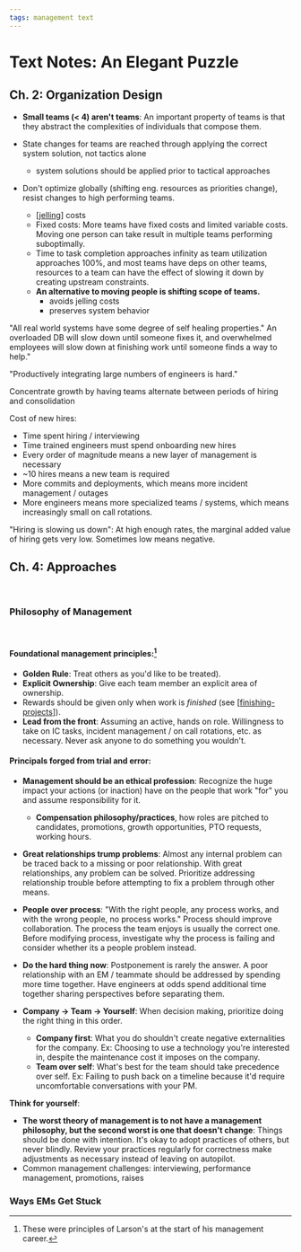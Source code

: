```yaml
---
tags: management text
---
```

# Text Notes: An Elegant Puzzle
## Ch. 2: Organization Design

- **Small teams (< 4) aren't teams**: An important property of teams is that they abstract the complexities of individuals that compose them.

- State changes for teams are reached through applying the correct system solution, not tactics alone
  - system solutions should be applied prior to tactical approaches

- Don't optimize globally (shifting eng. resources as priorities change), resist changes to high performing teams.
  - [[jelling]] costs
  - Fixed costs: More teams have fixed costs and limited variable costs. Moving one person can take result in multiple teams performing suboptimally.
  - Time to task completion approaches infinity as team utilization approaches 100%, and most teams have deps  on other teams, resources to a team can have the effect of slowing it down by creating upstream constraints.
  - **An alternative to moving people is shifting scope of teams.**
    - avoids jelling costs
    - preserves system behavior

"All real world systems have some degree of self healing properties." An overloaded DB will slow down until someone fixes it, and overwhelmed employees will slow down at finishing work until someone finds a way to help."

"Productively integrating large numbers of engineers is hard."

Concentrate growth by having teams alternate between periods of hiring and consolidation

Cost of new hires:
  - Time spent hiring / interviewing
  - Time trained engineers must spend onboarding new hires
  - Every order of magnitude means a new layer of management is necessary
  - ~10 hires means a new team is required
  - More commits and deployments, which means more incident management / outages
  - More engineers means more specialized teams / systems, which means increasingly small on call rotations.

"Hiring is slowing us down": At high enough rates, the marginal added value of hiring gets very low. Sometimes low means negative.

## Ch. 4: Approaches
&nbsp;
### Philosophy of Management

&nbsp;
#### Foundational management principles:[^1]

- **Golden Rule**: Treat others as you'd like to be treated).
- **Explicit Ownership**: Give each team member an explicit area of ownership.
- Rewards should be given only when work is _finished_ (see
[[finishing-projects]]).
- **Lead from the front**: Assuming an active, hands on role. Willingness to take on IC tasks, incident management / on call rotations, etc. as necessary. Never ask anyone to do something you wouldn't.

#### Principals forged from trial and error:

- **Management should be an ethical profession**: Recognize the huge impact your actions (or inaction) have on the people that work "for" you and assume responsibility for it.
  - **Compensation philosophy/practices**, how roles are pitched to candidates, promotions, growth opportunities, PTO requests, working hours.

- **Great relationships trump problems**: Almost any internal problem can be traced back to a missing or poor relationship. With great relationships, any problem can be solved. Prioritize addressing relationship trouble before attempting to fix a problem through other means.

- **People over process**: "With the right people, any process works, and with the wrong people, no process works." Process should improve collaboration. The process the team enjoys is usually the correct one. Before modifying process, investigate why the process is failing and consider whether its a people problem instead.

- **Do the hard thing now**: Postponement is rarely the answer. A poor relationship with an EM / teammate should be addressed by spending more time together. Have engineers at odds spend additional time together sharing perspectives before separating them.

- **Company -> Team -> Yourself**: When decision making, prioritize doing the right thing in this order.
  - **Company first**: What you do shouldn't create negative externalities for the company. Ex: Choosing to use a technology you're interested in, despite the maintenance cost it imposes on the company.
  - **Team over self**: What's best for the team should take precedence over self. Ex: Failing to push back on a timeline because it'd require uncomfortable conversations with your PM.

**Think for yourself**:
  - **The worst theory of management is to not have a management philosophy, but the second worst is one that doesn't change**: Things should be done with intention. It's okay to adopt practices of others, but never blindly. Review your practices regularly for correctness make adjustments as necessary instead of leaving on autopilot.
  - Common management challenges: interviewing, performance management, promotions, raises


### Ways EMs Get Stuck


[^1]: These were principles of Larson's at the start of his management career.

[//begin]: # "Autogenerated link references for markdown compatibility"
[jelling]: ../glossary/jelling "Jell"
[finishing-projects]: ../finishing-projects "Finishing Projects"
[//end]: # "Autogenerated link references"